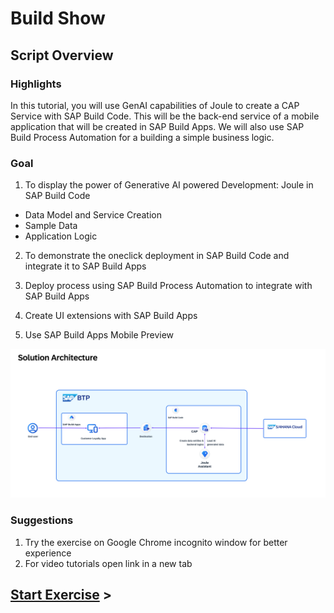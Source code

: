 # Build Show

## Script Overview

### Highlights

In this tutorial, you will use GenAI capabilities of Joule to create a CAP Service with SAP Build Code. This will be the back-end service of a mobile application that will be created in SAP Build Apps. We will also use SAP Build Process Automation for a building a simple business logic.



### Goal

1. To display the power of Generative AI powered Development: Joule in SAP Build Code
-  Data Model and Service Creation
-  Sample Data
-  Application Logic

2. To demonstrate the oneclick deployment in SAP Build Code and integrate it to SAP Build Apps

3. Deploy process using SAP Build Process Automation to integrate with SAP Build Apps

4. Create UI extensions with SAP Build Apps

5. Use SAP Build Apps Mobile Preview



![](./Images/Solutionarchitecture.png)

### Suggestions
1. Try the exercise on Google Chrome incognito window for better experience
2. For video tutorials open link in a new tab




## [Start Exercise](../251_TA_BTP-Build_Code_Using-Joule/251-1_Build_Code.md) >
